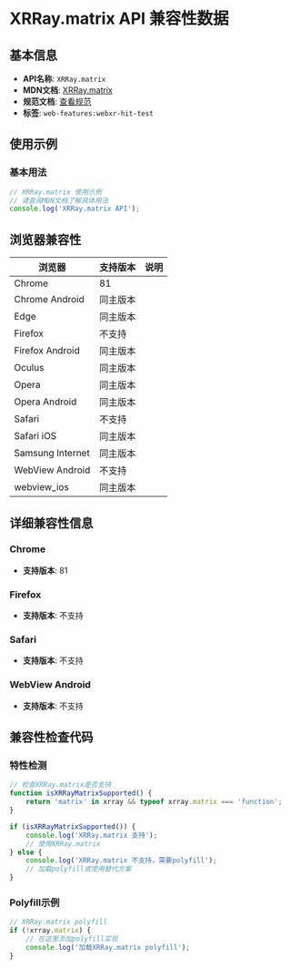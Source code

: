 # XRRay.matrix API 兼容性数据

## 基本信息

- **API名称**: `XRRay.matrix`
- **MDN文档**: [XRRay.matrix](https://developer.mozilla.org/docs/Web/API/XRRay/matrix)
- **规范文档**: [查看规范](https://immersive-web.github.io/hit-test/#dom-xrray-matrix)
- **标签**: `web-features:webxr-hit-test`

## 使用示例

### 基本用法

```javascript
// XRRay.matrix 使用示例
// 请查阅MDN文档了解具体用法
console.log('XRRay.matrix API');
```

## 浏览器兼容性

| 浏览器 | 支持版本 | 说明 |
|--------|----------|------|
| Chrome | 81 |  |
| Chrome Android | 同主版本 |  |
| Edge | 同主版本 |  |
| Firefox | 不支持 |  |
| Firefox Android | 同主版本 |  |
| Oculus | 同主版本 |  |
| Opera | 同主版本 |  |
| Opera Android | 同主版本 |  |
| Safari | 不支持 |  |
| Safari iOS | 同主版本 |  |
| Samsung Internet | 同主版本 |  |
| WebView Android | 不支持 |  |
| webview_ios | 同主版本 |  |

## 详细兼容性信息

### Chrome

- **支持版本**: 81

### Firefox

- **支持版本**: 不支持

### Safari

- **支持版本**: 不支持

### WebView Android

- **支持版本**: 不支持

## 兼容性检查代码

### 特性检测

```javascript
// 检查XRRay.matrix是否支持
function isXRRayMatrixSupported() {
    return 'matrix' in xrray && typeof xrray.matrix === 'function';
}

if (isXRRayMatrixSupported()) {
    console.log('XRRay.matrix 支持');
    // 使用XRRay.matrix
} else {
    console.log('XRRay.matrix 不支持，需要polyfill');
    // 加载polyfill或使用替代方案
}
```

### Polyfill示例

```javascript
// XRRay.matrix polyfill
if (!xrray.matrix) {
    // 在这里添加polyfill实现
    console.log('加载XRRay.matrix polyfill');
}
```

